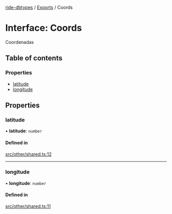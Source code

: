 [ride-dbtypes](../README.md) / [Exports](../modules.md) / Coords

# Interface: Coords

Coordenadas

## Table of contents

### Properties

- [latitude](Coords.md#latitude)
- [longitude](Coords.md#longitude)

## Properties

### latitude

• **latitude**: `number`

#### Defined in

[src/other/shared.ts:12](https://github.com/gatitolabs/ride-dbtypes/blob/eb52f4d/src/other/shared.ts#L12)

___

### longitude

• **longitude**: `number`

#### Defined in

[src/other/shared.ts:11](https://github.com/gatitolabs/ride-dbtypes/blob/eb52f4d/src/other/shared.ts#L11)

